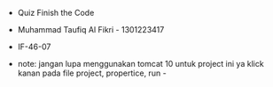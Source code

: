   - Quiz Finish the Code
  - Muhammad Taufiq Al Fikri - 1301223417
  - IF-46-07

  - note: jangan lupa menggunakan tomcat 10 untuk project ini ya
          klick kanan pada file project, propertice, run -
